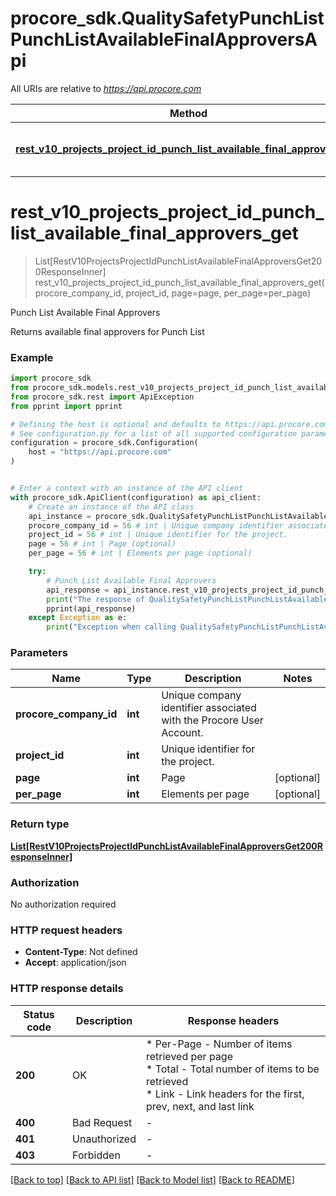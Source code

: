# procore_sdk.QualitySafetyPunchListPunchListAvailableFinalApproversApi

All URIs are relative to *https://api.procore.com*

Method | HTTP request | Description
------------- | ------------- | -------------
[**rest_v10_projects_project_id_punch_list_available_final_approvers_get**](QualitySafetyPunchListPunchListAvailableFinalApproversApi.md#rest_v10_projects_project_id_punch_list_available_final_approvers_get) | **GET** /rest/v1.0/projects/{project_id}/punch_list/available_final_approvers | Punch List Available Final Approvers


# **rest_v10_projects_project_id_punch_list_available_final_approvers_get**
> List[RestV10ProjectsProjectIdPunchListAvailableFinalApproversGet200ResponseInner] rest_v10_projects_project_id_punch_list_available_final_approvers_get(procore_company_id, project_id, page=page, per_page=per_page)

Punch List Available Final Approvers

Returns available final approvers for Punch List

### Example


```python
import procore_sdk
from procore_sdk.models.rest_v10_projects_project_id_punch_list_available_final_approvers_get200_response_inner import RestV10ProjectsProjectIdPunchListAvailableFinalApproversGet200ResponseInner
from procore_sdk.rest import ApiException
from pprint import pprint

# Defining the host is optional and defaults to https://api.procore.com
# See configuration.py for a list of all supported configuration parameters.
configuration = procore_sdk.Configuration(
    host = "https://api.procore.com"
)


# Enter a context with an instance of the API client
with procore_sdk.ApiClient(configuration) as api_client:
    # Create an instance of the API class
    api_instance = procore_sdk.QualitySafetyPunchListPunchListAvailableFinalApproversApi(api_client)
    procore_company_id = 56 # int | Unique company identifier associated with the Procore User Account.
    project_id = 56 # int | Unique identifier for the project.
    page = 56 # int | Page (optional)
    per_page = 56 # int | Elements per page (optional)

    try:
        # Punch List Available Final Approvers
        api_response = api_instance.rest_v10_projects_project_id_punch_list_available_final_approvers_get(procore_company_id, project_id, page=page, per_page=per_page)
        print("The response of QualitySafetyPunchListPunchListAvailableFinalApproversApi->rest_v10_projects_project_id_punch_list_available_final_approvers_get:\n")
        pprint(api_response)
    except Exception as e:
        print("Exception when calling QualitySafetyPunchListPunchListAvailableFinalApproversApi->rest_v10_projects_project_id_punch_list_available_final_approvers_get: %s\n" % e)
```



### Parameters


Name | Type | Description  | Notes
------------- | ------------- | ------------- | -------------
 **procore_company_id** | **int**| Unique company identifier associated with the Procore User Account. | 
 **project_id** | **int**| Unique identifier for the project. | 
 **page** | **int**| Page | [optional] 
 **per_page** | **int**| Elements per page | [optional] 

### Return type

[**List[RestV10ProjectsProjectIdPunchListAvailableFinalApproversGet200ResponseInner]**](RestV10ProjectsProjectIdPunchListAvailableFinalApproversGet200ResponseInner.md)

### Authorization

No authorization required

### HTTP request headers

 - **Content-Type**: Not defined
 - **Accept**: application/json

### HTTP response details

| Status code | Description | Response headers |
|-------------|-------------|------------------|
**200** | OK |  * Per-Page - Number of items retrieved per page <br>  * Total - Total number of items to be retrieved <br>  * Link - Link headers for the first, prev, next, and last link <br>  |
**400** | Bad Request |  -  |
**401** | Unauthorized |  -  |
**403** | Forbidden |  -  |

[[Back to top]](#) [[Back to API list]](../README.md#documentation-for-api-endpoints) [[Back to Model list]](../README.md#documentation-for-models) [[Back to README]](../README.md)


